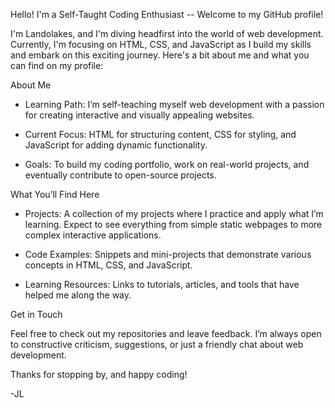 Hello! I'm a Self-Taught Coding Enthusiast -- Welcome to my GitHub profile!

I'm Landolakes, and I'm diving headfirst into the world of web development. Currently, I'm focusing on HTML, CSS, and JavaScript as I build my skills and embark on this exciting journey. Here's a bit about me and what you can find on my profile:

About Me

- Learning Path: I’m self-teaching myself web development with a passion for creating interactive and visually appealing websites.

- Current Focus: HTML for structuring content, CSS for styling, and JavaScript for adding dynamic functionality.

- Goals: To build my coding portfolio, work on real-world projects, and eventually contribute to open-source projects.

What You’ll Find Here

- Projects: A collection of my projects where I practice and apply what I’m learning. Expect to see everything from simple static webpages to more complex interactive applications.

- Code Examples: Snippets and mini-projects that demonstrate various concepts in HTML, CSS, and JavaScript.

- Learning Resources: Links to tutorials, articles, and tools that have helped me along the way. 

Get in Touch

Feel free to check out my repositories and leave feedback. I’m always open to constructive criticism, suggestions, or just a friendly chat about web development.

Thanks for stopping by, and happy coding! 

-JL
<!---
Jaylandolakes/Jaylandolakes is a ✨ special ✨ repository because its `README.md` (this file) appears on your GitHub profile.
You can click the Preview link to take a look at your changes.
--->
